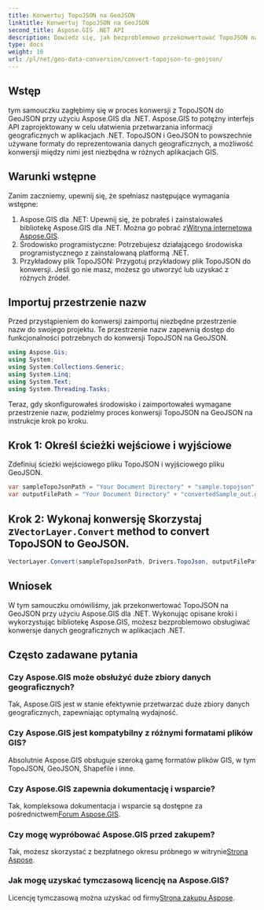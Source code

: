 ```yaml
---
title: Konwertuj TopoJSON na GeoJSON
linktitle: Konwertuj TopoJSON na GeoJSON
second_title: Aspose.GIS .NET API
description: Dowiedz się, jak bezproblemowo przekonwertować TopoJSON na GeoJSON przy użyciu Aspose.GIS dla .NET. Postępuj zgodnie z naszym samouczkiem krok po kroku, aby efektywnie zarządzać danymi geograficznymi.
type: docs
weight: 16
url: /pl/net/geo-data-conversion/convert-topojson-to-geojson/
---
```

## Wstęp
tym samouczku zagłębimy się w proces konwersji z TopoJSON do GeoJSON przy użyciu Aspose.GIS dla .NET. Aspose.GIS to potężny interfejs API zaprojektowany w celu ułatwienia przetwarzania informacji geograficznych w aplikacjach .NET. TopoJSON i GeoJSON to powszechnie używane formaty do reprezentowania danych geograficznych, a możliwość konwersji między nimi jest niezbędna w różnych aplikacjach GIS.
## Warunki wstępne
Zanim zaczniemy, upewnij się, że spełniasz następujące wymagania wstępne:
1.  Aspose.GIS dla .NET: Upewnij się, że pobrałeś i zainstalowałeś bibliotekę Aspose.GIS dla .NET. Można go pobrać z[Witryna internetowa Aspose.GIS](https://releases.aspose.com/gis/net/).
2. Środowisko programistyczne: Potrzebujesz działającego środowiska programistycznego z zainstalowaną platformą .NET.
3. Przykładowy plik TopoJSON: Przygotuj przykładowy plik TopoJSON do konwersji. Jeśli go nie masz, możesz go utworzyć lub uzyskać z różnych źródeł.

## Importuj przestrzenie nazw
Przed przystąpieniem do konwersji zaimportuj niezbędne przestrzenie nazw do swojego projektu. Te przestrzenie nazw zapewnią dostęp do funkcjonalności potrzebnych do konwersji TopoJSON na GeoJSON.

   ```csharp
using Aspose.Gis;
using System;
using System.Collections.Generic;
using System.Linq;
using System.Text;
using System.Threading.Tasks;
```

Teraz, gdy skonfigurowałeś środowisko i zaimportowałeś wymagane przestrzenie nazw, podzielmy proces konwersji TopoJSON na GeoJSON na instrukcje krok po kroku.
## Krok 1: Określ ścieżki wejściowe i wyjściowe

Zdefiniuj ścieżki wejściowego pliku TopoJSON i wyjściowego pliku GeoJSON.
```csharp
var sampleTopoJsonPath = "Your Document Directory" + "sample.topojson";
var outputFilePath = "Your Document Directory" + "convertedSample_out.geojson";
```
##  Krok 2: Wykonaj konwersję Skorzystaj z`VectorLayer.Convert` method to convert TopoJSON to GeoJSON.
```csharp
VectorLayer.Convert(sampleTopoJsonPath, Drivers.TopoJson, outputFilePath, Drivers.GeoJson);
```

## Wniosek
W tym samouczku omówiliśmy, jak przekonwertować TopoJSON na GeoJSON przy użyciu Aspose.GIS dla .NET. Wykonując opisane kroki i wykorzystując bibliotekę Aspose.GIS, możesz bezproblemowo obsługiwać konwersje danych geograficznych w aplikacjach .NET.
## Często zadawane pytania
### Czy Aspose.GIS może obsłużyć duże zbiory danych geograficznych?
Tak, Aspose.GIS jest w stanie efektywnie przetwarzać duże zbiory danych geograficznych, zapewniając optymalną wydajność.
### Czy Aspose.GIS jest kompatybilny z różnymi formatami plików GIS?
Absolutnie Aspose.GIS obsługuje szeroką gamę formatów plików GIS, w tym TopoJSON, GeoJSON, Shapefile i inne.
### Czy Aspose.GIS zapewnia dokumentację i wsparcie?
 Tak, kompleksowa dokumentacja i wsparcie są dostępne za pośrednictwem[Forum Aspose.GIS](https://forum.aspose.com/c/gis/33).
### Czy mogę wypróbować Aspose.GIS przed zakupem?
 Tak, możesz skorzystać z bezpłatnego okresu próbnego w witrynie[Strona Aspose](https://releases.aspose.com/).
### Jak mogę uzyskać tymczasową licencję na Aspose.GIS?
 Licencję tymczasową można uzyskać od firmy[Strona zakupu Aspose](https://purchase.aspose.com/temporary-license/).